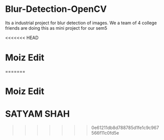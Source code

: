 # Blur-Detection-OpenCV
Its a industrial project for blur detection of images. We a team of 4 college friends are doing this as mini project for our sem5

<<<<<<< HEAD
# Moiz Edit
=======
# Moiz Edit
# SATYAM SHAH
>>>>>>> 0e61211db8d788785d1fe1c9c967566f11c0fd5e
